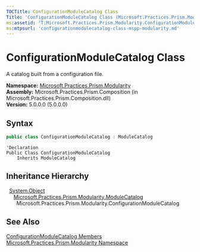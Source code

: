 ```yaml
---
TOCTitle: ConfigurationModuleCatalog Class
Title: 'ConfigurationModuleCatalog Class (Microsoft.Practices.Prism.Modularity)'
ms:assetid: 'T:Microsoft.Practices.Prism.Modularity.ConfigurationModuleCatalog'
ms:mtpsurl: 'configurationmodulecatalog-class-mspp-modularity.md'
---
```


# ConfigurationModuleCatalog Class

A catalog built from a configuration file.

**Namespace:** [Microsoft.Practices.Prism.Modularity](/patterns-practices/reference/mspp-modularity-namespace)<br/>
**Assembly:** Microsoft.Practices.Prism.Composition (in Microsoft.Practices.Prism.Composition.dll)<br/>
**Version:** 5.0.0.0 (5.0.0.0)

## Syntax

```C#
public class ConfigurationModuleCatalog : ModuleCatalog
```

```VB
'Declaration
Public Class ConfigurationModuleCatalog
	Inherits ModuleCatalog
```

## Inheritance Hierarchy

&nbsp;&nbsp;[System.Object](http://msdn.microsoft.com/en-us/library/e5kfa45b)<br/>
&nbsp;&nbsp;&nbsp;&nbsp;&nbsp;[Microsoft.Practices.Prism.Modularity.ModuleCatalog](/patterns-practices/reference/modulecatalog-class-mspp-modularity)<br/>
&nbsp;&nbsp;&nbsp;&nbsp;&nbsp;&nbsp;&nbsp;Microsoft.Practices.Prism.Modularity.ConfigurationModuleCatalog

## See Also

[ConfigurationModuleCatalog Members](/patterns-practices/reference/configurationmodulecatalog-members-mspp-modularity)<br/>
[Microsoft.Practices.Prism.Modularity Namespace](/patterns-practices/reference/mspp-modularity-namespace)